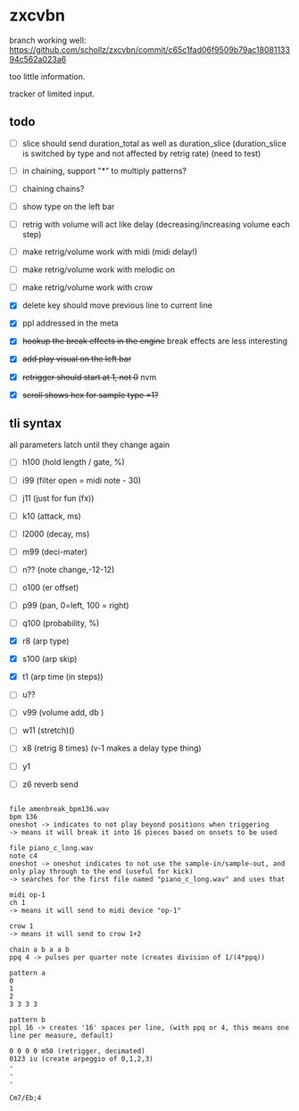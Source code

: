 # zxcvbn

branch working well: https://github.com/schollz/zxcvbn/commit/c65c1fad06f9509b79ac1808113394c562a023a6

too little information.

tracker of limited input.

## todo

- [ ] slice should send duration_total as well as duration_slice (duration_slice is switched by type and not affected by retrig rate) (need to test)
- [ ] in chaining, support "*" to multiply patterns?
- [ ] chaining chains?
- [ ] show type on the left bar
- [ ] retrig with volume will act like delay (decreasing/increasing volume each step)
- [ ] make retrig/volume work with midi (midi delay!)
- [ ] make retrig/volume work with melodic on
- [ ] make retrig/volume work with crow
- [x] delete key should move previous line to current line
- [x] ppl addressed in the meta
- [x] ~~hookup the break effects in the engine~~ break effects are less interesting
- [x] ~~add play visual on the left bar~~
- [x] ~~retrigger should start at 1, not 0~~ nvm
- [x] ~~scroll shows hex for sample type =1?~~ 


## tli syntax

all parameters latch until they change again

- [ ] h100 (hold length / gate, %)
- [ ] i99 (filter open = midi note - 30)
- [ ] j11 (just for fun (fx))
- [ ] k10 (attack, ms)
- [ ] l2000 (decay, ms)
- [ ] m99 (deci-mater)
- [ ] n?? (note change,-12-12)
- [ ] o100 (er offset)
- [ ] p99 (pan, 0=left, 100 = right)
- [ ] q100  (probability, %)
- [x] r8 (arp type)
- [x] s100 (arp skip)
- [x] t1 (arp time (in steps))
- [ ] u??
- [ ] v99 (volume add, db	)
- [ ] w11 (stretch)()
- [ ] x8 (retrig 8 times) (v-1 makes a delay type thing)
- [ ] y1 
- [ ] z6  reverb send



```

file amenbreak_bpm136.wav
bpm 136 
oneshot -> indicates to not play beyond positions when triggering
-> means it will break it into 16 pieces based on onsets to be used

file piano_c_long.wav
note c4 
oneshot -> oneshot indicates to not use the sample-in/sample-out, and only play through to the end (useful for kick)
-> searches for the first file named "piano_c_long.wav" and uses that 

midi op-1
ch 1
-> means it will send to midi device "op-1"

crow 1
-> means it will send to crow 1+2

chain a b a a b
ppq 4 -> pulses per quarter note (creates division of 1/(4*ppq))

pattern a
0
1
2
3 3 3 3 

pattern b 
ppl 16 -> creates '16' spaces per line, (with ppq or 4, this means one line per measure, default)

0 0 0 0 m50 (retrigger, decimated)
0123 iu (create arpeggio of 0,1,2,3)
-
-
-
```



```
Cm7/Eb;4 
```
